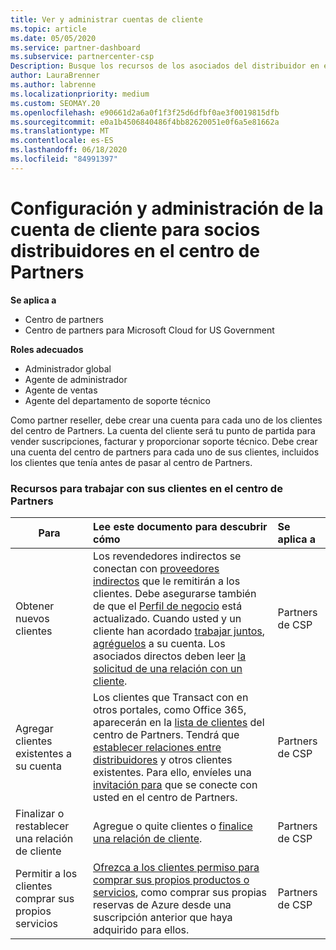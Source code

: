 ```yaml
---
title: Ver y administrar cuentas de cliente
ms.topic: article
ms.date: 05/05/2020
ms.service: partner-dashboard
ms.subservice: partnercenter-csp
Description: Busque los recursos de los asociados del distribuidor en el centro de Partners. Esto incluye la creación de cuentas de cliente antes de vender suscripciones, factura u ofrecer soporte técnico.
author: LauraBrenner
ms.author: labrenne
ms.localizationpriority: medium
ms.custom: SEOMAY.20
ms.openlocfilehash: e90661d2a6a0f1f3f25d6dfbf0ae3f0019815dfb
ms.sourcegitcommit: e0a1b4506840486f4bb82620051e0f6a5e81662a
ms.translationtype: MT
ms.contentlocale: es-ES
ms.lasthandoff: 06/18/2020
ms.locfileid: "84991397"
---
```

# <a name="customer-account-setup-and-management-for-reseller-partners-in-partner-center"></a>Configuración y administración de la cuenta de cliente para socios distribuidores en el centro de Partners

**Se aplica a**

-  Centro de partners
-  Centro de partners para Microsoft Cloud for US Government

**Roles adecuados**

- Administrador global
- Agente de administrador
- Agente de ventas
- Agente del departamento de soporte técnico

Como partner reseller, debe crear una cuenta para cada uno de los clientes del centro de Partners. La cuenta del cliente será tu punto de partida para vender suscripciones, facturar y proporcionar soporte técnico. Debe crear una cuenta del centro de partners para cada uno de sus clientes, incluidos los clientes que tenía antes de pasar al centro de Partners.

### <a name="resources-for-working-with-your-customers-on-the-partner-center"></a>Recursos para trabajar con sus clientes en el centro de Partners

|**Para**   |**Lee este documento para descubrir cómo**   |**Se aplica a**|
|-----------------|:----------------------------|:--------------|
|Obtener nuevos clientes|Los revendedores indirectos se conectan con [proveedores indirectos](indirect-reseller-tasks-in-partner-center.md) que le remitirán a los clientes. Debe asegurarse también de que el [Perfil de negocio](create-a-marketing-profile.md) está actualizado. Cuando usted y un cliente han acordado [trabajar juntos](responding-to-referrals.md), [agréguelos](add-a-new-customer.md) a su cuenta. Los asociados directos deben leer [la solicitud de una relación con un cliente](request-a-relationship-with-a-customer.md).|Partners de CSP|
|Agregar clientes existentes a su cuenta   | Los clientes que Transact con en otros portales, como Office 365, aparecerán en la [lista de clientes](see-your-customer-list.md) del centro de Partners. Tendrá que [establecer relaciones entre distribuidores](indirect-reseller-tasks-in-partner-center.md) y otros clientes existentes. Para ello, envíeles una [invitación para](responding-to-referrals.md) que se conecte con usted en el centro de Partners.   | Partners de CSP   |
|Finalizar o restablecer una relación de cliente   | Agregue o quite clientes o [finalice una relación de cliente](remove-a-relationship.md).  |   Partners de CSP |
|Permitir a los clientes comprar sus propios servicios   | [Ofrezca a los clientes permiso para comprar sus propios productos o servicios](give-customers-permission.md), como comprar sus propias reservas de Azure desde una suscripción anterior que haya adquirido para ellos.  | Partners de CSP |